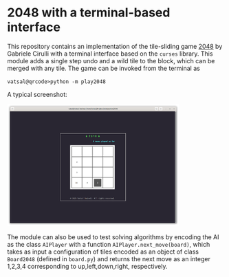 # 2048 with a terminal-based interface 

This repository contains an implementation of the tile-sliding game [2048](https://play2048.co/) by Gabriele Cirulli with a terminal interface based on the `curses` library. This module adds a single step undo and a wild tile to the block, which can be merged with any tile. The game can be invoked from the terminal as 

```
vatsal@qrcode>python -m play2048
``` 
A typical screenshot: 

<img src="./screenshot.png" alt="Screenshot" width="400">

The module can also be used to test solving algorithms by encoding the AI as the class `AIPlayer` with a function `AIPlayer.next_move(board)`, which takes as input a configuration of tiles encoded as an object of class `Board2048` (defined in `board.py`) and returns the next move as an integer 1,2,3,4 corresponding to up,left,down,right, respectively. 
